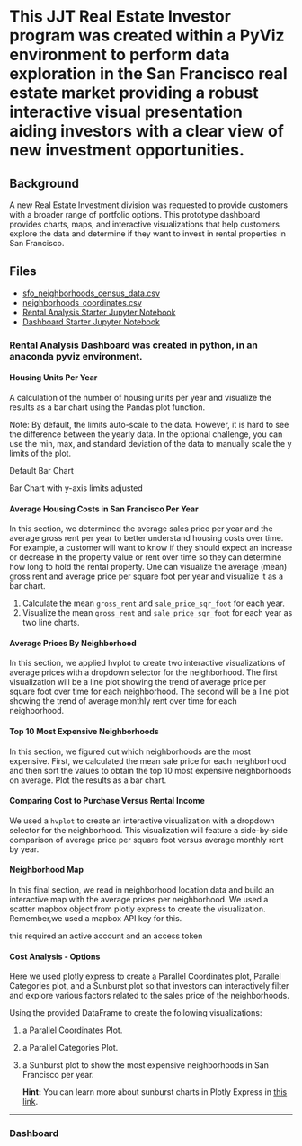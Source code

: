 # This JJT Real Estate Investor program was created within a PyViz environment to perform data exploration in the San Francisco real estate market providing a robust interactive visual presentation aiding investors with a clear view of new investment opportunities. 

## Background

A new Real Estate Investment division was requested to provide customers with a broader range of portfolio options. This prototype dashboard provides charts, maps, and interactive visualizations that help customers explore the data and determine if they want to invest in rental properties in San Francisco.


## Files

* [sfo_neighborhoods_census_data.csv](Starter_Code/Data/sfo_neighborhoods_census_data.csv)
* [neighborhoods_coordinates.csv](Starter_Code/Data/neighborhoods_coordinates.csv)
* [Rental Analysis Starter Jupyter Notebook](Starter_Code/rental_analysis.ipynb)
* [Dashboard Starter Jupyter Notebook](Starter_Code/dashboard.ipynb)



### Rental Analysis Dashboard was created in python, in an anaconda pyviz environment. 



#### Housing Units Per Year

A calculation of the number of housing units per year and visualize the results as a bar chart using the Pandas plot function.

Note: By default, the limits auto-scale to the data. However, it is hard to see the difference between the yearly data. In the optional challenge, you can use the min, max, and standard deviation of the data to manually scale the y limits of the plot.

Default Bar Chart



Bar Chart with y-axis limits adjusted




#### Average Housing Costs in San Francisco Per Year

In this section, we determined the average sales price per year and the average gross rent per year to better understand housing costs over time. For example, a customer will want to know if they should expect an increase or decrease in the property value or rent over time so they can determine how long to hold the rental property. One can visualize the average (mean) gross rent and average price per square foot per year and visualize it as a bar chart.

1. Calculate the mean `gross_rent` and `sale_price_sqr_foot` for each year.
2. Visualize the mean `gross_rent` and `sale_price_sqr_foot` for each year as two line charts.

 
#### Average Prices By Neighborhood

In this section, we applied hvplot to create two interactive visualizations of average prices with a dropdown selector for the neighborhood. The first visualization will be a line plot showing the trend of average price per square foot over time for each neighborhood.  The second will be a line plot showing the trend of average monthly rent over time for each neighborhood.



#### Top 10 Most Expensive Neighborhoods

In this section, we figured out which neighborhoods are the most expensive. First, we calculated the mean sale price for each neighborhood and then sort the values to obtain the top 10 most expensive neighborhoods on average. Plot the results as a bar chart.


#### Comparing Cost to Purchase Versus Rental Income

We used a `hvplot` to create an interactive visualization with a dropdown selector for the neighborhood. This visualization will feature a side-by-side comparison of average price per square foot versus average monthly rent by year.


#### Neighborhood Map

In this final section, we read in neighborhood location data and build an interactive map with the average prices per neighborhood. We used a scatter mapbox object from plotly express to create the visualization. Remember,we used a mapbox API key for this.

this required an active account and an access token

####  Cost Analysis - Options

Here we used plotly express to create a Parallel Coordinates plot, Parallel Categories plot, and a Sunburst plot so that investors can interactively filter and explore various factors related to the sales price of the neighborhoods.

Using the provided DataFrame to create the following visualizations:

1.  a Parallel Coordinates Plot.

 

2.  a Parallel Categories Plot.

  

3.  a Sunburst plot to show the most expensive neighborhoods in San Francisco per year.

    **Hint:** You can learn more about sunburst charts in Plotly Express in [this link](https://plotly.com/python/sunburst-charts/).

    
 
---

### Dashboard


